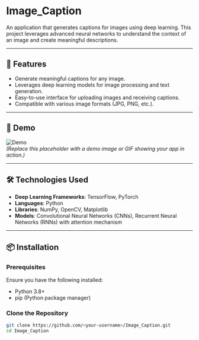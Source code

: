 # Image_Caption

An application that generates captions for images using deep learning. This project leverages advanced neural networks to understand the context of an image and create meaningful descriptions.

---

## 📌 Features

- Generate meaningful captions for any image.
- Leverages deep learning models for image processing and text generation.
- Easy-to-use interface for uploading images and receiving captions.
- Compatible with various image formats (JPG, PNG, etc.).

---

## 🚀 Demo

![Demo](https://via.placeholder.com/800x400)  
*(Replace this placeholder with a demo image or GIF showing your app in action.)*

---

## 🛠️ Technologies Used

- **Deep Learning Frameworks**: TensorFlow, PyTorch
- **Languages**: Python
- **Libraries**: NumPy, OpenCV, Matplotlib
- **Models**: Convolutional Neural Networks (CNNs), Recurrent Neural Networks (RNNs) with attention mechanism

---

## 📦 Installation

### Prerequisites
Ensure you have the following installed:
- Python 3.8+
- pip (Python package manager)

### Clone the Repository
```bash
git clone https://github.com/<your-username>/Image_Caption.git
cd Image_Caption
